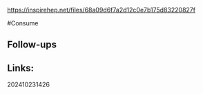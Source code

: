 https://inspirehep.net/files/68a09d6f7a2d12c0e7b175d83220827f

#Consume 


## Follow-ups


## Links: 



202410231426
